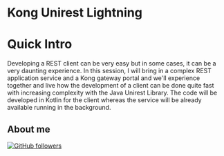 # Kong Unirest Lightning

# Quick Intro

Developing a REST client can be very easy but in some cases, it can be a very daunting experience. In this session, I
will bring in a complex REST application service and a Kong gateway portal and we'll experience together and live how
the development of a client can be done quite fast with increasing complexity with the Java Unirest Library. The code
will be developed in Kotlin for the client whereas the service will be already available running in the background.

## About me

[![GitHub followers](https://img.shields.io/github/followers/jesperancinha.svg?label=Jesperancinha&style=for-the-badge&logo=github&color=grey "GitHub")](https://github.com/jesperancinha)
